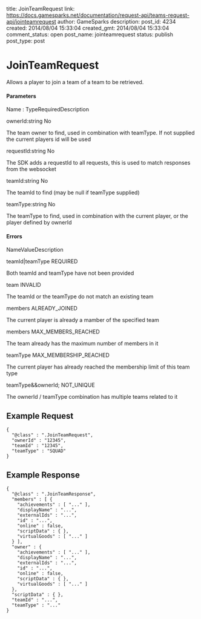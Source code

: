 title: JoinTeamRequest
link: https://docs.gamesparks.net/documentation/request-api/teams-request-api/jointeamrequest
author: GameSparks
description: 
post_id: 4234
created: 2014/08/04 15:33:04
created_gmt: 2014/08/04 15:33:04
comment_status: open
post_name: jointeamrequest
status: publish
post_type: post

<!--Allows a player to join a team of a team to be retrieved. -->

# JoinTeamRequest

Allows a player to join a team of a team to be retrieved.

#### Parameters

Name : TypeRequiredDescription

ownerId:string
No

The team owner to find, used in combination with teamType. If not supplied the current players id will be used

requestId:string
No

The SDK adds a requestId to all requests, this is used to match responses from the websocket

teamId:string
No

The teamId to find (may be null if teamType supplied)

teamType:string
No

The teamType to find, used in combination with the current player, or the player defined by ownerId

#### Errors

NameValueDescription

teamId|teamType
REQUIRED

Both teamId and teamType have not been provided

team
INVALID

The teamId or the teamType do not match an existing team

members
ALREADY_JOINED

The current player is already a mamber of the specified team

members
MAX_MEMBERS_REACHED

The team already has the maximum number of members in it

teamType
MAX_MEMBERSHIP_REACHED

The current player has already reached the membership limit of this team type

teamType&&ownerId;
NOT_UNIQUE

The ownerId / teamType combination has multiple teams related to it

  


## Example Request
    
    
    {
      "@class" : ".JoinTeamRequest",
      "ownerId" : "12345",
      "teamId" : "12345",
      "teamType" : "SQUAD"
    }

## Example Response
    
    
    {
      "@class" : ".JoinTeamResponse",
      "members" : [ {
        "achievements" : [ "..." ],
        "displayName" : "...",
        "externalIds" : "...",
        "id" : "...",
        "online" : false,
        "scriptData" : { },
        "virtualGoods" : [ "..." ]
      } ],
      "owner" : {
        "achievements" : [ "..." ],
        "displayName" : "...",
        "externalIds" : "...",
        "id" : "...",
        "online" : false,
        "scriptData" : { },
        "virtualGoods" : [ "..." ]
      },
      "scriptData" : { },
      "teamId" : "...",
      "teamType" : "..."
    }